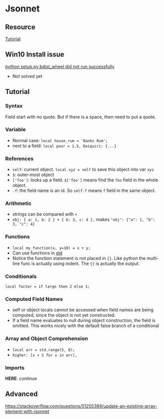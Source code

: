 # Jsonnet

## Resource

[Tutorial](https://jsonnet.org/learning/tutorial.html)

## Win10 Install issue

[python setup.py bdist_wheel did not run successfully](https://stackoverflow.com/questions/71470989/python-setup-py-bdist-wheel-did-not-run-successfully)

- Not solved yet

## Tutorial

### Syntax

Field start with no quote. But if there is a space, then need to put a quote.

### Variable

- Normal case: `local house_rum = 'Banks Rum';`
- next to a field: `local pour = 1.5, Daiquiri: {...}`

### References

- `self`: current object. `local xyz = self` to save this object into var `xyz`
- `$`: outer-most object
- `['foo']`: looks up a field. `$['foo']` means find the `foo` field in the whole object.
- `.f`: the field name is an id. So `self.f` means `f` field in the same object.

### Arithmetic

- strings can be compared with `<`
- `obj: { a: 1, b: 2 } + { b: 3, c: 4 },` makes `"obj": {"a": 1, "b": 3, "c": 4}`

### Functions

- `local my_function(x, y=10) = x + y;`
- Can use functions in [std](https://jsonnet.org/ref/stdlib.html)
- Notice the function statement is not placed in `{}`. Like python the multi-line func is actually using indent. The `{}` is actually the output.

### Conditionals

`local factor = if large then 2 else 1;`

### Computed Field Names

- self or object locals cannot be accessed when field names are being computed, since the object is not yet constructed.
- If a field name evaluates to null during object construction, the field is omitted. This works nicely with the default false branch of a conditional

### Array and Object Comprehension

- `local arr = std.range(5, 8);`
- `higher: [x + 3 for x in arr],`

### Imports

**HERE**: continue

## Advanced

<https://stackoverflow.com/questions/51255389/update-an-existing-array-element-with-jsonnet>
